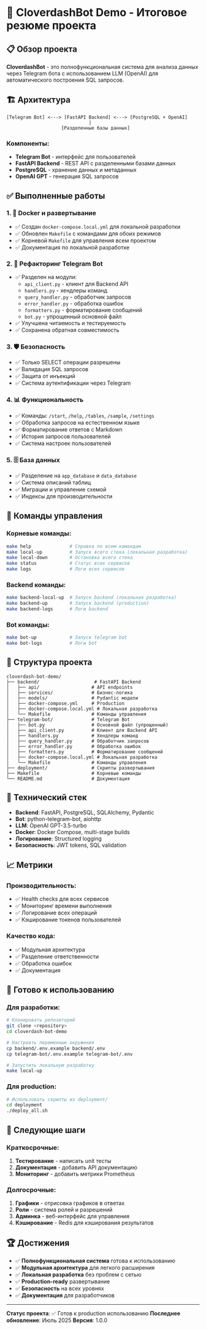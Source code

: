 # 🚀 CloverdashBot Demo - Итоговое резюме проекта

## 📋 Обзор проекта

**CloverdashBot** - это полнофункциональная система для анализа данных через Telegram бота с использованием LLM (OpenAI) для автоматического построения SQL запросов.

## 🏗️ Архитектура

```
[Telegram Bot] <---> [FastAPI Backend] <---> [PostgreSQL + OpenAI]
                              |
                    [Разделенные базы данных]
```

### Компоненты:
- **Telegram Bot** - интерфейс для пользователей
- **FastAPI Backend** - REST API с разделенными базами данных
- **PostgreSQL** - хранение данных и метаданных
- **OpenAI GPT** - генерация SQL запросов

## ✅ Выполненные работы

### 1. 🐳 **Docker и развертывание**
- ✅ Создан `docker-compose.local.yml` для локальной разработки
- ✅ Обновлен `Makefile` с командами для обоих режимов
- ✅ Корневой `Makefile` для управления всем проектом
- ✅ Документация по локальной разработке

### 2. 🔧 **Рефакторинг Telegram Bot**
- ✅ Разделен на модули:
  - `api_client.py` - клиент для Backend API
  - `handlers.py` - хендлеры команд
  - `query_handler.py` - обработчик запросов
  - `error_handler.py` - обработка ошибок
  - `formatters.py` - форматирование сообщений
  - `bot.py` - упрощенный основной файл
- ✅ Улучшена читаемость и тестируемость
- ✅ Сохранена обратная совместимость

### 3. 🛡️ **Безопасность**
- ✅ Только SELECT операции разрешены
- ✅ Валидация SQL запросов
- ✅ Защита от инъекций
- ✅ Система аутентификации через Telegram

### 4. 📊 **Функциональность**
- ✅ Команды: `/start`, `/help`, `/tables`, `/sample`, `/settings`
- ✅ Обработка запросов на естественном языке
- ✅ Форматирование ответов с Markdown
- ✅ История запросов пользователей
- ✅ Система настроек пользователей

### 5. 🗄️ **База данных**
- ✅ Разделение на `app_database` и `data_database`
- ✅ Система описаний таблиц
- ✅ Миграции и управление схемой
- ✅ Индексы для производительности

## 🚀 Команды управления

### Корневые команды:
```bash
make help              # Справка по всем командам
make local-up          # Запуск всего стека (локальная разработка)
make local-down        # Остановка всего стека
make status            # Статус всех сервисов
make logs              # Логи всех сервисов
```

### Backend команды:
```bash
make backend-local-up  # Запуск backend (локальная разработка)
make backend-up        # Запуск backend (production)
make backend-logs      # Логи backend
```

### Bot команды:
```bash
make bot-up            # Запуск telegram bot
make bot-logs          # Логи bot
```

## 📁 Структура проекта

```
cloverdash-bot-demo/
├── backend/                    # FastAPI Backend
│   ├── api/                   # API endpoints
│   ├── services/              # Бизнес-логика
│   ├── models/                # Pydantic модели
│   ├── docker-compose.yml     # Production
│   ├── docker-compose.local.yml # Локальная разработка
│   └── Makefile               # Команды управления
├── telegram-bot/              # Telegram Bot
│   ├── bot.py                 # Основной файл (упрощенный)
│   ├── api_client.py          # Клиент для Backend API
│   ├── handlers.py            # Хендлеры команд
│   ├── query_handler.py       # Обработчик запросов
│   ├── error_handler.py       # Обработка ошибок
│   ├── formatters.py          # Форматирование сообщений
│   ├── docker-compose.local.yml # Локальная разработка
│   └── Makefile               # Команды управления
├── deployment/                # Скрипты развертывания
├── Makefile                   # Корневые команды
└── README.md                  # Документация
```

## 🔧 Технический стек

- **Backend**: FastAPI, PostgreSQL, SQLAlchemy, Pydantic
- **Bot**: python-telegram-bot, aiohttp
- **LLM**: OpenAI GPT-3.5-turbo
- **Docker**: Docker Compose, multi-stage builds
- **Логирование**: Structured logging
- **Безопасность**: JWT tokens, SQL validation

## 📈 Метрики

### Производительность:
- ✅ Health checks для всех сервисов
- ✅ Мониторинг времени выполнения
- ✅ Логирование всех операций
- ✅ Кэширование токенов пользователей

### Качество кода:
- ✅ Модульная архитектура
- ✅ Разделение ответственности
- ✅ Обработка ошибок
- ✅ Документация

## 🎯 Готово к использованию

### Для разработки:
```bash
# Клонировать репозиторий
git clone <repository>
cd cloverdash-bot-demo

# Настроить переменные окружения
cp backend/.env.example backend/.env
cp telegram-bot/.env.example telegram-bot/.env

# Запустить локальную разработку
make local-up
```

### Для production:
```bash
# Использовать скрипты из deployment/
cd deployment
./deploy_all.sh
```

## 📝 Следующие шаги

### Краткосрочные:
1. **Тестирование** - написать unit тесты
2. **Документация** - добавить API документацию
3. **Мониторинг** - добавить метрики Prometheus

### Долгосрочные:
1. **Графики** - отрисовка графиков в ответах
2. **Роли** - система ролей и разрешений
3. **Админка** - веб-интерфейс для управления
4. **Кэширование** - Redis для кэширования результатов

## 🏆 Достижения

- ✅ **Полнофункциональная система** готова к использованию
- ✅ **Модульная архитектура** для легкого расширения
- ✅ **Локальная разработка** без проблем с сетью
- ✅ **Production-ready** развертывание
- ✅ **Безопасность** на всех уровнях
- ✅ **Документация** для разработчиков

---

**Статус проекта**: ✅ Готов к production использованию
**Последнее обновление**: Июль 2025
**Версия**: 1.0.0 